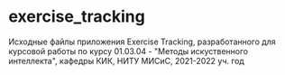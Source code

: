 # exercise_tracking

Исходные файлы приложения Exercise Tracking, разработанного для курсовой работы по курсу 01.03.04 - "Методы искуственного интеллекта", кафедры КИК, НИТУ МИСиС, 2021-2022 уч. год
